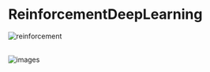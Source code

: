 # ReinforcementDeepLearning

![reinforcement](https://github.com/user-attachments/assets/b9f0d7c6-69ba-400d-93b4-4575c582dd74)

<br>![images](https://github.com/user-attachments/assets/fee7aeff-05c7-4042-a3ae-fc4a763f0dee)
<br>
